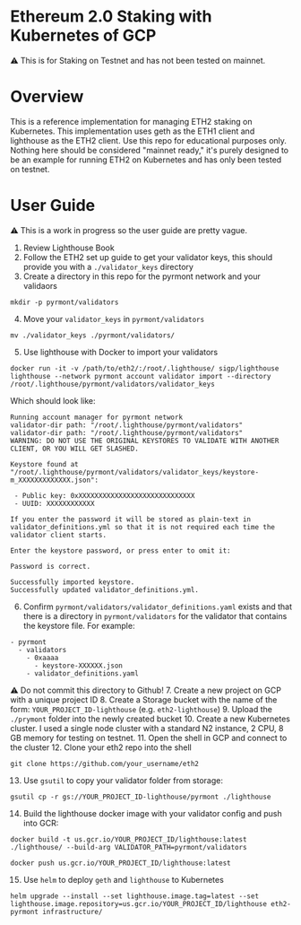 # Ethereum 2.0 Staking with Kubernetes of GCP

:warning: This is for Staking on Testnet and has not been tested on mainnet.

# Overview
This is a reference implementation for managing ETH2 staking on Kubernetes. This implementation uses geth as the ETH1 client and lighthouse as the ETH2 client. Use this repo for educational purposes only. Nothing here should be considered "mainnet ready," it's purely designed to be an example for running ETH2 on Kubernetes and has only been tested on testnet.

# User Guide

:warning: This is a work in progress so the user guide are pretty vague.

1. Review Lighthouse Book
2. Follow the ETH2 set up guide to get your validator keys, this should provide you with a `./validator_keys` directory
3. Create a directory in this repo for the pyrmont network and your validaors
```
mkdir -p pyrmont/validators
```
4. Move your `validator_keys` in `pyrmont/validators`
```
mv ./validator_keys ./pyrmont/validators/
```
5. Use lighthouse with Docker to import your validators
```
docker run -it -v /path/to/eth2/:/root/.lighthouse/ sigp/lighthouse lighthouse --network pyrmont account validator import --directory /root/.lighthouse/pyrmont/validators/validator_keys
```
Which should look like:
```
Running account manager for pyrmont network
validator-dir path: "/root/.lighthouse/pyrmont/validators"
validator-dir path: "/root/.lighthouse/pyrmont/validators"
WARNING: DO NOT USE THE ORIGINAL KEYSTORES TO VALIDATE WITH ANOTHER CLIENT, OR YOU WILL GET SLASHED.

Keystore found at "/root/.lighthouse/pyrmont/validators/validator_keys/keystore-m_XXXXXXXXXXXXX.json":

 - Public key: 0xXXXXXXXXXXXXXXXXXXXXXXXXXXXXX
 - UUID: XXXXXXXXXXXX

If you enter the password it will be stored as plain-text in validator_definitions.yml so that it is not required each time the validator client starts.

Enter the keystore password, or press enter to omit it:

Password is correct.

Successfully imported keystore.
Successfully updated validator_definitions.yml.
```
6. Confirm `pyrmont/validators/validator_definitions.yaml` exists and that there is a directory in `pyrmont/validators` for the validator that contains the keystore file. For example:
```
- pyrmont
  - validators
    - 0xaaaa
      - keystore-XXXXXX.json
    - validator_definitions.yaml
```
:warning: Do not commit this directory to Github!
7. Create a new project on GCP with a unique project ID
8. Create a Storage bucket with the name of the form: `YOUR_PROJECT_ID-lighthouse` (e.g. `eth2-lighthouse`)
9. Upload the `./prymont` folder into the newly created bucket
10. Create a new Kubernetes cluster. I used a single node cluster with a standard N2 instance, 2 CPU, 8 GB memory for testing on testnet.
11. Open the shell in GCP and connect to the cluster
12. Clone your eth2 repo into the shell
```
git clone https://github.com/your_username/eth2
```
13. Use `gsutil` to copy your validator folder from storage:
```
gsutil cp -r gs://YOUR_PROJECT_ID-lighthouse/pyrmont ./lighthouse
```
14. Build the lighthouse docker image with your validator config and push into GCR:
```
docker build -t us.gcr.io/YOUR_PROJECT_ID/lighthouse:latest ./lighthouse/ --build-arg VALIDATOR_PATH=pyrmont/validators

docker push us.gcr.io/YOUR_PROJECT_ID/lighthouse:latest
```
15. Use `helm` to deploy `geth` and `lighthouse` to Kubernetes
```
helm upgrade --install --set lighthouse.image.tag=latest --set lighthouse.image.repository=us.gcr.io/YOUR_PROJECT_ID/lighthouse eth2-pyrmont infrastructure/
```
